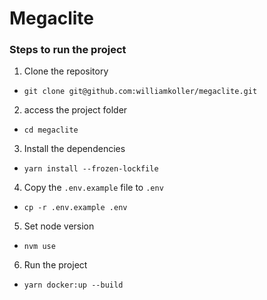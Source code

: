 # Megaclite

### Steps to run the project

1. Clone the repository
  - `git clone git@github.com:williamkoller/megaclite.git`
2. access the project folder
  - `cd megaclite`
3. Install the dependencies
  - `yarn install --frozen-lockfile`
4. Copy the `.env.example` file to `.env`
  - `cp -r .env.example .env`
5. Set node version
  - `nvm use`
6. Run the project
  - `yarn docker:up --build`